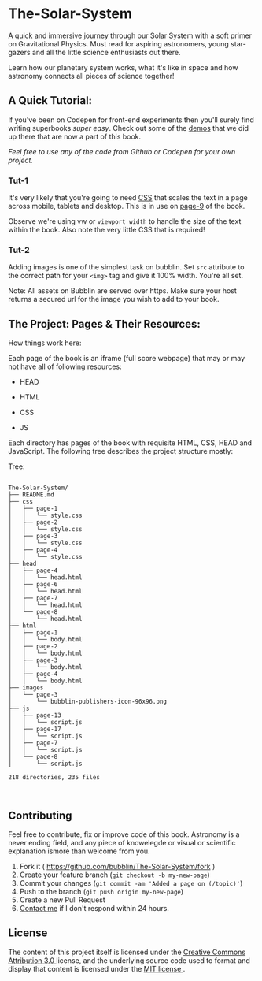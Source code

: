# The-Solar-System

A quick and immersive journey through our Solar System with a soft primer on Gravitational Physics. Must read for aspiring astronomers, young star-gazers and all the little science enthusiasts out there. 

Learn how our planetary system works, what it's like in space and how astronomy connects all pieces of science together! 

## A Quick Tutorial:
If you've been on Codepen for front-end experiments then you'll surely find writing superbooks *super easy*. Check out some of the [demos](http://codepen.io/marvindanig/public/) that we did up there that are now a part of this book.

*Feel free to use any of the code from Github or Codepen for your own project.*

### Tut-1 
It's very likely that you're going to need [CSS](https://github.com/bubblin/The-Solar-System/blob/master/css/page-9/style.css) that scales the text in a page across mobile, tablets and desktop. This is in use on [page-9](https://bubbl.in/book/the-solar-system-by-marvin-danig/9) of the book. 


Observe we're using vw or `viewport width` to handle the size of the text within the book. Also note the very little CSS that is required!

### Tut-2
Adding images is one of the simplest task on bubblin. Set `src` attribute to the correct path for your `<img>` tag and give it 100% width. You're all set. 

Note: All assets on Bubblin are served over https. Make sure your host returns a secured url for the image you wish to add to your book. 


## The Project: Pages & Their Resources:
How things work here:

Each page of the book is an iframe (full score webpage) that may or may not have all of following resources:

* HEAD

* HTML

* CSS

* JS

Each directory has pages of the book with requisite HTML, CSS, HEAD and JavaScript. The following tree describes the project structure mostly:

Tree:

```

The-Solar-System/
├── README.md
├── css
│   ├── page-1
│   │   └── style.css
│   ├── page-2
│   │   └── style.css
│   ├── page-3
│   │   └── style.css
│   ├── page-4
│   │   └── style.css
├── head
│   ├── page-4
│   │   └── head.html
│   ├── page-6
│   │   └── head.html
│   ├── page-7
│   │   └── head.html
│   └── page-8
│       └── head.html
├── html
│   ├── page-1
│   │   └── body.html
│   ├── page-2
│   │   └── body.html
│   ├── page-3
│   │   └── body.html
│   ├── page-4
│   │   └── body.html
├── images
│   └── page-3
│       └── bubblin-publishers-icon-96x96.png
├── js
│   ├── page-13
│   │   └── script.js
│   ├── page-17
│   │   └── script.js
│   ├── page-7
│   │   └── script.js
│   └── page-8
│       └── script.js

218 directories, 235 files



```


## Contributing

Feel free to contribute, fix or improve code of this book. Astronomy is a never ending field, and any piece of knowelegde or visual or scientific explanation ismore than welcome from you.

1. Fork it ( https://github.com/bubblin/The-Solar-System/fork )
2. Create your feature branch (`git checkout -b my-new-page`)
3. Commit your changes (`git commit -am 'Added a page on (/topic)'`)
4. Push to the branch (`git push origin my-new-page`)
5. Create a new Pull Request
6. <a href = "mailto:marvin@bubbl.in">Contact me</a> if I don't respond within 24 hours.

## License
The content of this project itself is licensed under the <a href="http://creativecommons.org/licenses/by/3.0/us/deed.en_US">Creative Commons Attribution 3.0 </a> license, and the underlying source code used to format and display that content is licensed under the <a href="http://opensource.org/licenses/mit-license.php">MIT license </a>.